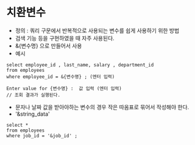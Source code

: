 # 치환변수
- 정의 : 쿼리 구문에서 반복적으로 사용되는 변수를 쉽게 사용하기 위한 방법 
- 검색 기능 등을 구현하였을 때 자주 사용된다. 
- &{변수명} 으로 만들어서 사용 
- 예시 
```
select employee_id , last_name, salary , department_id 
from employees 
where employee_id = &{변수명} ; (엔터 입력)

Enter value for {변수명} :  값 입력 (엔터 입력)
// 조회 결과가 실행된다. 
```
- 문자나 날짜 값을 받아야하는 변수의 경우 작은 따옴표로 묶어서 작성해야 한다. 
- '&string_data' 
```
select * 
from employees
where job_id = '&job_id' ; 
```
